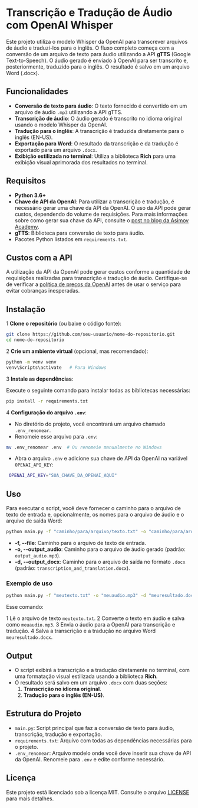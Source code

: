 # Transcrição e Tradução de Áudio com OpenAI Whisper

Este projeto utiliza o modelo Whisper da OpenAI para transcrever arquivos de áudio e traduzi-los para o inglês. O fluxo completo começa com a conversão de um arquivo de texto para áudio utilizando a API **gTTS** (Google Text-to-Speech). O áudio gerado é enviado à OpenAI para ser transcrito e, posteriormente, traduzido para o inglês. O resultado é salvo em um arquivo Word (.docx).

## Funcionalidades

- **Conversão de texto para áudio**: O texto fornecido é convertido em um arquivo de áudio `.mp3` utilizando a API gTTS.
- **Transcrição de áudio**: O áudio gerado é transcrito no idioma original usando o modelo Whisper da OpenAI.
- **Tradução para o inglês**: A transcrição é traduzida diretamente para o inglês (EN-US).
- **Exportação para Word**: O resultado da transcrição e da tradução é exportado para um arquivo `.docx`.
- **Exibição estilizada no terminal**: Utiliza a biblioteca **Rich** para uma exibição visual aprimorada dos resultados no terminal.

## Requisitos

- **Python 3.6+**
- **Chave de API da OpenAI**: Para utilizar a transcrição e tradução, é necessário gerar uma chave da API da OpenAI. O uso da API pode gerar custos, dependendo do volume de requisições. Para mais informações sobre como gerar sua chave da API, consulte o [post no blog da Asimov Academy](https://hub.asimov.academy/blog/openai-api/).
- **gTTS**: Biblioteca para conversão de texto para áudio.
- Pacotes Python listados em `requirements.txt`.

## Custos com a API

A utilização da API da OpenAI pode gerar custos conforme a quantidade de requisições realizadas para transcrição e tradução de áudio. Certifique-se de verificar a [política de preços da OpenAI](https://openai.com/pricing) antes de usar o serviço para evitar cobranças inesperadas.

## Instalação

1 **Clone o repositório** (ou baixe o código fonte):

```bash
git clone https://github.com/seu-usuario/nome-do-repositorio.git
cd nome-do-repositorio
```

2 **Crie um ambiente virtual** (opcional, mas recomendado):

```bash
python -m venv venv
venv\Scripts\activate   # Para Windows
```

3 **Instale as dependências**:

Execute o seguinte comando para instalar todas as bibliotecas necessárias:

```bash
pip install -r requirements.txt
```

4 **Configuração do arquivo `.env`**:

- No diretório do projeto, você encontrará um arquivo chamado `.env_renomear`.
- Renomeie esse arquivo para `.env`:

```bash
mv .env_renomear .env  # Ou renomeie manualmente no Windows
```

- Abra o arquivo `.env` e adicione sua chave de API da OpenAI na variável `OPENAI_API_KEY`:

```bash
 OPENAI_API_KEY="SUA_CHAVE_DA_OPENAI_AQUI"
```

## Uso

Para executar o script, você deve fornecer o caminho para o arquivo de texto de entrada e, opcionalmente, os nomes para o arquivo de áudio e o arquivo de saída Word:

```bash
python main.py -f "caminho/para/arquivo/texto.txt" -o "caminho/para/arquivo/audio.mp3" -d "caminho/para/arquivo/resultado.docx"
```

- **-f, --file**: Caminho para o arquivo de texto de entrada.
- **-o, --output_audio**: Caminho para o arquivo de áudio gerado (padrão: `output_audio.mp3`).
- **-d, --output_docx**: Caminho para o arquivo de saída no formato `.docx` (padrão: `transcription_and_translation.docx`).

### Exemplo de uso

```bash
python main.py -f "meutexto.txt" -o "meuaudio.mp3" -d "meuresultado.docx"
```

Esse comando:

1 Lê o arquivo de texto `meutexto.txt`.
2 Converte o texto em áudio e salva como `meuaudio.mp3`.
3 Envia o áudio para a OpenAI para transcrição e tradução.
4 Salva a transcrição e a tradução no arquivo Word `meuresultado.docx`.

## Output

- O script exibirá a transcrição e a tradução diretamente no terminal, com uma formatação visual estilizada usando a biblioteca **Rich**.
- O resultado será salvo em um arquivo `.docx` com duas seções:
  1. **Transcrição no idioma original**.
  2. **Tradução para o inglês (EN-US)**.

## Estrutura do Projeto

- `main.py`: Script principal que faz a conversão de texto para áudio, transcrição, tradução e exportação.
- `requirements.txt`: Arquivo com todas as dependências necessárias para o projeto.
- `.env_renomear`: Arquivo modelo onde você deve inserir sua chave de API da OpenAI. Renomeie para `.env` e edite conforme necessário.

## Licença

Este projeto está licenciado sob a licença MIT. Consulte o arquivo [LICENSE](LICENSE) para mais detalhes.